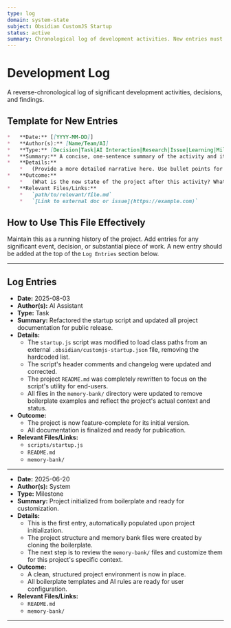 ```yaml
---
type: log
domain: system-state
subject: Obsidian CustomJS Startup
status: active
summary: Chronological log of development activities. New entries must be at the top.
---
```

# Development Log
A reverse-chronological log of significant development activities, decisions, and findings.

## Template for New Entries

```markdown
*   **Date:** [[YYYY-MM-DD]]
*   **Author(s):** [Name/Team/AI]
*   **Type:** [Decision|Task|AI Interaction|Research|Issue|Learning|Milestone]
*   **Summary:** A concise, one-sentence summary of the activity and its outcome.
*   **Details:**
    *   (Provide a more detailed narrative here. Use bullet points for clarity.)
*   **Outcome:**
    *   (What is the new state of the project after this activity? What was the result?)
*   **Relevant Files/Links:**
    *   `path/to/relevant/file.md`
    *   `[Link to external doc or issue](https://example.com)`
```

## How to Use This File Effectively
Maintain this as a running history of the project. Add entries for any significant event, decision, or substantial piece of work. A new entry should be added at the top of the `Log Entries` section below.

---

## Log Entries

*   **Date:** 2025-08-03
*   **Author(s):** AI Assistant
*   **Type:** Task
*   **Summary:** Refactored the startup script and updated all project documentation for public release.
*   **Details:**
    *   The `startup.js` script was modified to load class paths from an external `.obsidian/customjs-startup.json` file, removing the hardcoded list.
    *   The script's header comments and changelog were updated and corrected.
    *   The project `README.md` was completely rewritten to focus on the script's utility for end-users.
    *   All files in the `memory-bank/` directory were updated to remove boilerplate examples and reflect the project's actual context and status.
*   **Outcome:**
    *   The project is now feature-complete for its initial version.
    *   All documentation is finalized and ready for publication.
*   **Relevant Files/Links:**
    *   `scripts/startup.js`
    *   `README.md`
    *   `memory-bank/`

---

*   **Date:** 2025-06-20
*   **Author(s):** System
*   **Type:** Milestone
*   **Summary:** Project initialized from boilerplate and ready for customization.
*   **Details:**
    *   This is the first entry, automatically populated upon project initialization.
    *   The project structure and memory bank files were created by cloning the boilerplate.
    *   The next step is to review the `memory-bank/` files and customize them for this project's specific context.
*   **Outcome:**
    *   A clean, structured project environment is now in place.
    *   All boilerplate templates and AI rules are ready for user configuration.
*   **Relevant Files/Links:**
    *   `README.md`
    *   `memory-bank/`

---
